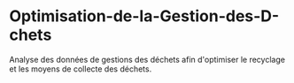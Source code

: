 # Optimisation-de-la-Gestion-des-D-chets
Analyse des données de gestions des déchets afin d'optimiser le recyclage et les moyens de collecte des déchets.
